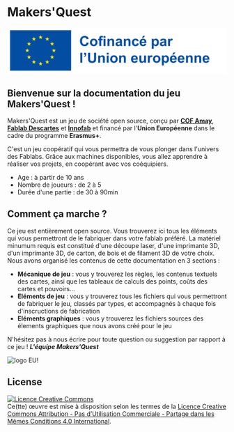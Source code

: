 # Makers'Quest
![logo makers'quest!](/Elements_graphiques/Logos/FR_Cofinance%CC%81_par_l%E2%80%99Union_europe%CC%81enne_POS(1).png)
## Bienvenue sur la documentation du jeu Makers'Quest !

Makers'Quest est un jeu de société open source, conçu par [**COF Amay**](https://www.cof.be/), [**Fablab Descartes**](https://www.descartes-devinnov.com/fablab-descartes/) et [**Innofab**](https://www.innofab.fr/) et financé par l'**Union Européenne** dans le cadre du programme **Erasmus+**.

C'est un jeu coopératif qui  vous permettra de vous plonger dans l'univers des Fablabs. Grâce aux machines disponibles, vous allez apprendre à réaliser vos projets, en coopérant avec vos coéquipiers.
- Age : à partir de 10 ans
- Nombre de joueurs : de 2 à 5
- Durée d'une partie : de 30 à 90min

## Comment ça marche ?

Ce jeu est entièrement open source. Vous trouverez ici tous les éléments qui vous permettront de le fabriquer dans votre fablab préféré. La matériel minumum requis est constitué d'une découpe laser, d'une imprimante 3D, d'un imprimante 3D, de carton, de bois et de filament 3D de votre choix. 
Nous avons organisé les contenus de cette documentation en 3 sections :

- **Mécanique de jeu** : vous y trouverez les règles, les contenus textuels des cartes, ainsi que les tableaux de calculs des points, coûts des cartes et pouvoirs...
- **Eléments de jeu** : vous y trouverez tous les fichiers qui vous permettront de fabriquer le jeu, classés par types, et accompagnés à chaque fois d'inscructions de fabrication
- **Eléments graphiques** : vous y trouverez les fichiers sources des élements graphiques que nous avons créé pour le jeu

N'hésitez pas à nous écrire pour toute question ou suggestion par rapport à ce jeu !
***L'équipe Makers'Quest***

![logo EU!](/FR_Cofinancé_par_l’Union_européenne_POS(1).png)


## License 
<a rel="license" href="http://creativecommons.org/licenses/by-nc-sa/4.0/"><img alt="Licence Creative Commons" style="border-width:0" src="https://i.creativecommons.org/l/by-nc-sa/4.0/88x31.png" /></a><br />Ce(tte) œuvre est mise à disposition selon les termes de la <a rel="license" href="http://creativecommons.org/licenses/by-nc-sa/4.0/">Licence Creative Commons Attribution - Pas d’Utilisation Commerciale - Partage dans les Mêmes Conditions 4.0 International</a>.
